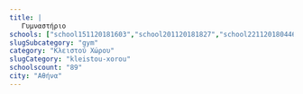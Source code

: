 ```yaml
---
title: |
   Γυμναστήριο
schools: ["school151120181603","school201120181827","school221120180446","school171120182246","school171120182344","school251120181408","school191120182008","school221120181953","school191120181017","school191120182022","school211120182358","school251120180710","school171120180110","school171120182232","school171120182315","school211120180529","school211120180124","school151120181422","school151120181700","school181120180222","school181120182008","school191120182051","school121120182232","school201120181505","school211120180544","school211120181032","school211120181924","school211120182246","school211120182315","school221120180305","school221120181129","school221120181505","school221120181729","school221120181812","school121120182315","school201120181241","school231120181534","school171120181436","school151120181812","school151120181924","school231120182036","school211120180320","school241120180251","school271120180027","school131120181505","school191120180222","school211120182051","school221120182203","school021220181953","school231120181548","school201120180417","school231120181729","school161120182134","school211120180627","school221120182036","school231120181700","school131120181534","school191120182358","school181120181422","school221120180710","school201120181256","school211120181115","school201120180432","school161120180222","school201120181548","school221120180432","school131120181632","school221120181534","school191120181729","school171120181505","school171120182051","school231120182232","school161120181241","school131120181646","school281120180515","school181120182344","school231120181632","school221120180753","school171120180251","school131120181856","school211120180836","school241120181212","school241120181324","school171120182036","school191120181505","school241120180417","school171120182105","school201120180110","school241120180208"]
slugSubcategory: "gym"
category: "Κλειστού Χώρου"
slugCategory: "kleistou-xorou"
schoolscount: "89"
city: "Αθήνα"
---
```


